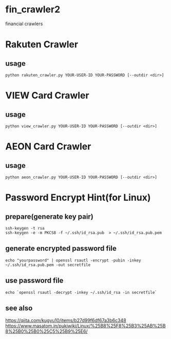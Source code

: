 # fin_crawler2
financial crawlers

# Rakuten Crawler
## usage
```
python rakuten_crawler.py YOUR-USER-ID YOUR-PASSWORD [--outdir <dir>]
```

# VIEW Card Crawler
## usage
```
python view_crawler.py YOUR-USER-ID YOUR-PASSWORD [--outdir <dir>]
```

# AEON Card Crawler
## usage
```
python aeon_crawler.py YOUR-USER-ID YOUR-PASSWORD [--outdir <dir>]
```

# Password Encrypt Hint(for Linux)
## prepare(generate key pair)
```
ssh-keygen -t rsa
ssh-keygen -e -m PKCS8 -f ~/.ssh/id_rsa.pub  > ~/.ssh/id_rsa.pub.pem
```

## generate encrypted password file
```
echo "yourpassword" | openssl rsautl -encrypt -pubin -inkey ~/.ssh/id_rsa.pub.pem -out secretfile
```

## use password file
```
echo `openssl rsautl -decrypt -inkey ~/.ssh/id_rsa -in secretfile`
```

## see also
https://qiita.com/kugyu10/items/b27d99f6df67a3b6c348
https://www.masatom.in/pukiwiki/Linux/%25B8%25F8%25B3%25AB%25B8%25B0%25B0%25C5%25B9%25E6/

